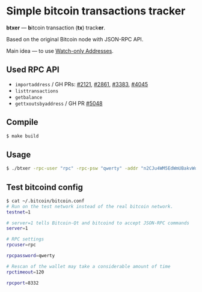 Simple bitcoin transactions tracker
===================================
**btxer** — **b**itcoin transaction (**tx**) track**er**.

Based on the original Bitcoin node with JSON-RPC API.

Main idea — to use [Watch-only Addresses](https://blog.blockchain.com/2016/05/31/how-to-use-watch-only-addresses/).

Used RPC API
------------

* `importaddress` / GH PRs: [#2121](https://github.com/bitcoin/bitcoin/pull/2121), [#2861](https://github.com/bitcoin/bitcoin/pull/2861),  [#3383](https://github.com/bitcoin/bitcoin/pull/3383), [#4045](https://github.com/bitcoin/bitcoin/pull/4045)
* `listtransactions`
* `getbalance`
* `gettxoutsbyaddress` / GH PR [#5048](https://github.com/bitcoin/bitcoin/pull/5048)


Compile
-------

```bash
$ make build
```

Usage
-----

```bash
$ ./btxer -rpc-user "rpc" -rpc-psw "qwerty" -addr "n2CJu4WM5EdWmUBakvWdYRJmhdmaq9BHwy"
```


Test bitcoind config
--------------------

```bash
$ cat ~/.bitcoin/bitcoin.conf 
# Run on the test network instead of the real bitcoin network.
testnet=1

# server=1 tells Bitcoin-Qt and bitcoind to accept JSON-RPC commands
server=1

# RPC settings
rpcuser=rpc

rpcpassword=qwerty

# Rescan of the wallet may take a considerable amount of time
rpctimeout=120

rpcport=8332
```